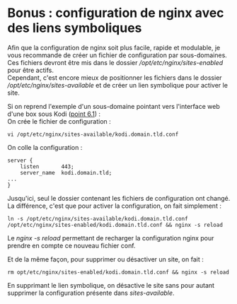 # Bonus : configuration de nginx avec des liens symboliques  
  
Afin que la configuration de nginx soit plus facile, rapide et modulable, je vous recommande de créer un fichier de configuration par sous-domaines. Ces fichiers devront être mis dans le dossier */opt/etc/nginx/sites-enabled* pour être actifs.  
Cependant, c'est encore mieux de positionner les fichiers dans le dossier */opt/etc/nginx/sites-available* et de créer un lien symbolique pour activer le site.  
  
Si on reprend l'exemple d'un sous-domaine pointant vers l'interface web d'une box sous Kodi ([point 6.1](https://github.com/pedrom34/TutoAsus/blob/master/Readme.fr.md#61-exemple-de-configuration)) :  
On crée le fichier de configuration :
```shell
vi /opt/etc/nginx/sites-available/kodi.domain.tld.conf
```
On colle la configuration :
```nginx
server {
    listen       443;
    server_name  kodi.domain.tld;
...
}
```
Jusqu'ici, seul le dossier contenant les fichiers de configuration ont changé. La différence, c'est que pour activer la configuration, on fait simplement :
```shell
ln -s /opt/etc/nginx/sites-available/kodi.domain.tld.conf /opt/etc/nginx/sites-enabled/kodi.domain.tld.conf && nginx -s reload
```
Le *nginx -s reload* permettant de recharger la configuration nginx pour prendre en compte ce nouveau fichier conf.
  
Et de la même façon, pour supprimer ou désactiver un site, on fait :
```shell
rm opt/etc/nginx/sites-enabled/kodi.domain.tld.conf && nginx -s reload
```
En supprimant le lien symbolique, on désactive le site sans pour autant supprimer la configuration présente dans *sites-available*.
